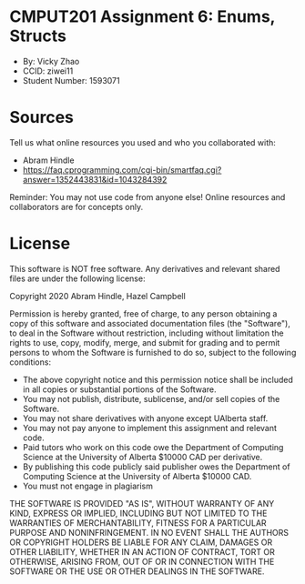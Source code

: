 # CMPUT201 Assignment 6: Enums, Structs

* By: Vicky Zhao
* CCID: ziwei11
* Student Number: 1593071

# Sources

Tell us what online resources you used and who you collaborated with:

* Abram Hindle
* https://faq.cprogramming.com/cgi-bin/smartfaq.cgi?answer=1352443831&id=1043284392

Reminder: You may not use code from anyone else! Online resources and collaborators are for concepts only.

# License

This software is NOT free software. Any derivatives and relevant shared files are under the following license:

Copyright 2020 Abram Hindle, Hazel Campbell

Permission is hereby granted, free of charge, to any person obtaining a copy of this software and associated documentation files (the "Software"), to deal in the Software without restriction, including without limitation the rights to use, copy, modify, merge, and submit for grading and to permit persons to whom the Software is furnished to do so, subject to the following conditions:

* The above copyright notice and this permission notice shall be included in all copies or substantial portions of the Software.
* You may not publish, distribute, sublicense, and/or sell copies of the Software.
* You may not share derivatives with anyone except UAlberta staff.
* You may not pay anyone to implement this assignment and relevant code.
* Paid tutors who work on this code owe the Department of Computing Science at the University of Alberta $10000 CAD per derivative.
* By publishing this code publicly said publisher owes the Department of Computing Science at the University of Alberta $10000 CAD.
* You must not engage in plagiarism 

THE SOFTWARE IS PROVIDED "AS IS", WITHOUT WARRANTY OF ANY KIND, EXPRESS OR IMPLIED, INCLUDING BUT NOT LIMITED TO THE WARRANTIES OF MERCHANTABILITY, FITNESS FOR A PARTICULAR PURPOSE AND NONINFRINGEMENT. IN NO EVENT SHALL THE AUTHORS OR COPYRIGHT HOLDERS BE LIABLE FOR ANY CLAIM, DAMAGES OR OTHER LIABILITY, WHETHER IN AN ACTION OF CONTRACT, TORT OR OTHERWISE, ARISING FROM, OUT OF OR IN CONNECTION WITH THE SOFTWARE OR THE USE OR OTHER DEALINGS IN THE SOFTWARE.


